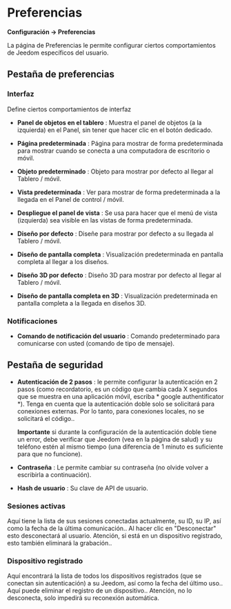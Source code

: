 # Preferencias
**Configuración → Preferencias**

La página de Preferencias le permite configurar ciertos comportamientos de Jeedom específicos del usuario.

## Pestaña de preferencias

### Interfaz

Define ciertos comportamientos de interfaz

- **Panel de objetos en el tablero** : Muestra el panel de objetos (a la izquierda) en el Panel, sin tener que hacer clic en el botón dedicado.
- **Página predeterminada** : Página para mostrar de forma predeterminada para mostrar cuando se conecta a una computadora de escritorio o móvil.
- **Objeto predeterminado** : Objeto para mostrar por defecto al llegar al Tablero / móvil.

- **Vista predeterminada** : Ver para mostrar de forma predeterminada a la llegada en el Panel de control / móvil.
- **Despliegue el panel de vista** : Se usa para hacer que el menú de vista (izquierda) sea visible en las vistas de forma predeterminada.

- **Diseño por defecto** : Diseñe para mostrar por defecto a su llegada al Tablero / móvil.
- **Diseño de pantalla completa** : Visualización predeterminada en pantalla completa al llegar a los diseños.

- **Diseño 3D por defecto** : Diseño 3D para mostrar por defecto al llegar al Tablero / móvil.
- **Diseño de pantalla completa en 3D** : Visualización predeterminada en pantalla completa a la llegada en diseños 3D.

### Notificaciones

- **Comando de notificación del usuario** : Comando predeterminado para comunicarse con usted (comando de tipo de mensaje).

## Pestaña de seguridad

- **Autenticación de 2 pasos** : le permite configurar la autenticación en 2 pasos (como recordatorio, es un código que cambia cada X segundos que se muestra en una aplicación móvil, escriba * google authentificator *). Tenga en cuenta que la autenticación doble solo se solicitará para conexiones externas. Por lo tanto, para conexiones locales, no se solicitará el código..

  **Importante** si durante la configuración de la autenticación doble tiene un error, debe verificar que Jeedom (vea en la página de salud) y su teléfono estén al mismo tiempo (una diferencia de 1 minuto es suficiente para que no funcione).

- **Contraseña** : Le permite cambiar su contraseña (no olvide volver a escribirla a continuación).

- **Hash de usuario** : Su clave de API de usuario.

### Sesiones activas

Aquí tiene la lista de sus sesiones conectadas actualmente, su ID, su IP, así como la fecha de la última comunicación.. Al hacer clic en &quot;Desconectar&quot; esto desconectará al usuario. Atención, si está en un dispositivo registrado, esto también eliminará la grabación..

### Dispositivo registrado

Aquí encontrará la lista de todos los dispositivos registrados (que se conectan sin autenticación) a su Jeedom, así como la fecha del último uso..
Aquí puede eliminar el registro de un dispositivo.. Atención, no lo desconecta, solo impedirá su reconexión automática.
